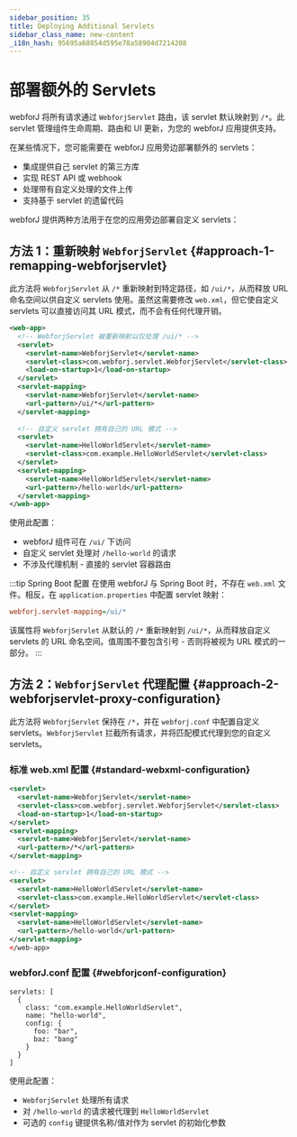 ```yaml
---
sidebar_position: 35
title: Deploying Additional Servlets
sidebar_class_name: new-content
_i18n_hash: 95695a68854d595e78a58904d7214208
---
```

<!-- vale off -->
# 部署额外的 Servlets <DocChip chip='since' label='25.02' />
<!-- vale on -->

webforJ 将所有请求通过 `WebforjServlet` 路由，该 servlet 默认映射到 `/*`。此 servlet 管理组件生命周期、路由和 UI 更新，为您的 webforJ 应用提供支持。

在某些情况下，您可能需要在 webforJ 应用旁边部署额外的 servlets：
- 集成提供自己 servlet 的第三方库
- 实现 REST API 或 webhook
- 处理带有自定义处理的文件上传
- 支持基于 servlet 的遗留代码

webforJ 提供两种方法用于在您的应用旁边部署自定义 servlets：

## 方法 1：重新映射 `WebforjServlet` {#approach-1-remapping-webforjservlet}

此方法将 `WebforjServlet` 从 `/*` 重新映射到特定路径，如 `/ui/*`，从而释放 URL 命名空间以供自定义 servlets 使用。虽然这需要修改 `web.xml`，但它使自定义 servlets 可以直接访问其 URL 模式，而不会有任何代理开销。

```xml
<web-app>
  <!-- WebforjServlet 被重新映射以仅处理 /ui/* -->
  <servlet>
    <servlet-name>WebforjServlet</servlet-name>
    <servlet-class>com.webforj.servlet.WebforjServlet</servlet-class>
    <load-on-startup>1</load-on-startup>
  </servlet>
  <servlet-mapping>
    <servlet-name>WebforjServlet</servlet-name>
    <url-pattern>/ui/*</url-pattern>
  </servlet-mapping>
  
  <!-- 自定义 servlet 拥有自己的 URL 模式 -->
  <servlet>
    <servlet-name>HelloWorldServlet</servlet-name>
    <servlet-class>com.example.HelloWorldServlet</servlet-class>
  </servlet>
  <servlet-mapping>
    <servlet-name>HelloWorldServlet</servlet-name>
    <url-pattern>/hello-world</url-pattern>
  </servlet-mapping>
</web-app>
```

使用此配置：
- webforJ 组件可在 `/ui/` 下访问
- 自定义 servlet 处理对 `/hello-world` 的请求
- 不涉及代理机制 - 直接的 servlet 容器路由

:::tip Spring Boot 配置
在使用 webforJ 与 Spring Boot 时，不存在 `web.xml` 文件。相反，在 `application.properties` 中配置 servlet 映射：

```Ini
webforj.servlet-mapping=/ui/*
```

该属性将 `WebforjServlet` 从默认的 `/*` 重新映射到 `/ui/*`，从而释放自定义 servlets 的 URL 命名空间。值周围不要包含引号 - 否则将被视为 URL 模式的一部分。
:::

## 方法 2：`WebforjServlet` 代理配置 {#approach-2-webforjservlet-proxy-configuration}

此方法将 `WebforjServlet` 保持在 `/*`，并在 `webforj.conf` 中配置自定义 servlets。`WebforjServlet` 拦截所有请求，并将匹配模式代理到您的自定义 servlets。

### 标准 web.xml 配置 {#standard-webxml-configuration}

```xml
<servlet>
  <servlet-name>WebforjServlet</servlet-name>
  <servlet-class>com.webforj.servlet.WebforjServlet</servlet-class>
  <load-on-startup>1</load-on-startup>
</servlet>
<servlet-mapping>
  <servlet-name>WebforjServlet</servlet-name>
  <url-pattern>/*</url-pattern>
</servlet-mapping>

<!-- 自定义 servlet 拥有自己的 URL 模式 -->
<servlet>
  <servlet-name>HelloWorldServlet</servlet-name>
  <servlet-class>com.example.HelloWorldServlet</servlet-class>
</servlet>
<servlet-mapping>
  <servlet-name>HelloWorldServlet</servlet-name>
  <url-pattern>/hello-world</url-pattern>
</servlet-mapping>
</web-app>
```

### webforJ.conf 配置 {#webforjconf-configuration}

```hocon
servlets: [
  {
    class: "com.example.HelloWorldServlet",
    name: "hello-world",
    config: {
      foo: "bar",
      baz: "bang"
    }
  }
]
```

使用此配置：
- `WebforjServlet` 处理所有请求
- 对 `/hello-world` 的请求被代理到 `HelloWorldServlet`
- 可选的 `config` 键提供名称/值对作为 servlet 的初始化参数
